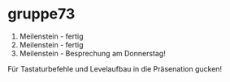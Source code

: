 gruppe73
========
1. Meilenstein - fertig
2. Meilenstein - fertig
3. Meilenstein - Besprechung am Donnerstag!

Für Tastaturbefehle und Levelaufbau in die Präsenation gucken!
  
